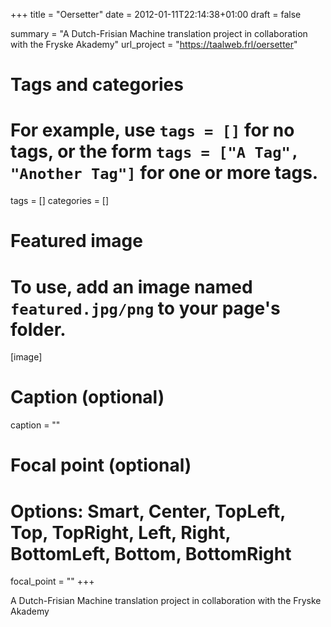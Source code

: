 +++
title = "Oersetter"
date = 2012-01-11T22:14:38+01:00
draft = false

summary = "A Dutch-Frisian Machine translation project in collaboration with the Fryske Akademy"
url_project = "https://taalweb.frl/oersetter"

# Tags and categories
# For example, use `tags = []` for no tags, or the form `tags = ["A Tag", "Another Tag"]` for one or more tags.
tags = []
categories = []

# Featured image
# To use, add an image named `featured.jpg/png` to your page's folder.
[image]
  # Caption (optional)
  caption = ""

  # Focal point (optional)
  # Options: Smart, Center, TopLeft, Top, TopRight, Left, Right, BottomLeft, Bottom, BottomRight
  focal_point = ""
+++

A Dutch-Frisian Machine translation project in collaboration with the Fryske Akademy
